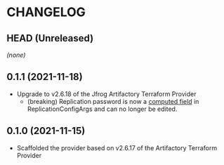 CHANGELOG
=========

## HEAD (Unreleased)
_(none)_

## 0.1.1 (2021-11-18)
* Upgrade to v2.6.18 of the Jfrog Artifactory Terraform Provider
    * (breaking) Replication password is now a [computed field](https://github.com/jfrog/terraform-provider-artifactory/pull/206) in ReplicationConfigArgs and can no longer be edited.

## 0.1.0 (2021-11-15)
* Scaffolded the provider based on v2.6.17 of the Artifactory Terraform Provider